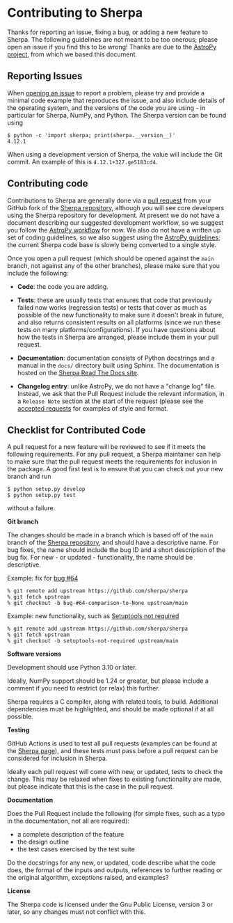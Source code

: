 Contributing to Sherpa
======================

Thanks for reporting an issue, fixing a bug, or adding a new feature to
Sherpa. The following guidelines are not meant to be too onerous; please open
an issue if you find this to be wrong! Thanks are due to the [AstroPy
project](https://www.astropy.org/), from which we based this document.

Reporting Issues
----------------

When [opening an issue](https://github.com/sherpa/sherpa/issues) to report a
problem, please try and provide a minimal code example that reproduces the
issue, and also include details of the operating system, and the versions of
the code you are using - in particular for Sherpa, NumPy, and Python. The
Sherpa version can be found using

    $ python -c 'import sherpa; print(sherpa.__version__)'
    4.12.1

When using a development version of Sherpa, the value will include the
Git commit. An example of this is ``4.12.1+327.ge5183cd4``.

Contributing code
-----------------

Contributions to Sherpa are generally done via a [pull
request](https://github.com/sherpa/sherpa/pulls) from your GitHub fork of the
[Sherpa repository](https://github.com/sherpa/sherpa), although you will see
core developers using the Sherpa repository for development. At present we do
not have a document describing our suggested development workflow, so we
suggest you follow the [AstroPy
workflow](https://docs.astropy.org/en/latest/development/workflow/development_workflow.html)
for now. We also do not have a written up set of coding guidelines, so we also
suggest using the [AstroPy
guidelines](https://docs.astropy.org/en/latest/development/codeguide.html); the
current Sherpa code base is slowly being converted to a single style.

Once you open a pull request (which should be opened against the ``main``
branch, not against any of the other branches), please make sure that you
include the following:

- **Code**: the code you are adding.

- **Tests**: these are usually tests that ensures that code that previously
  failed now works (regression tests) or tests that cover as much as possible
  of the new functionality to make sure it doesn't break in future, and also
  returns consistent results on all platforms (since we run these tests on many
  platforms/configurations). If you have questions about how the tests in
  Sherpa are arranged, please include them in your pull request.

- **Documentation**: documentation consists of Python docstrings and a
  manual in the ``docs/`` directory built using Sphinx. The documentation
  is hosted on the [Sherpa Read The Docs site](https://sherpa.readthedocs.io/).

- **Changelog entry**: unlike AstroPy, we do not have a "change log" file.
  Instead, we ask that the Pull Request include the relevant information,
  in a ``Release Note`` section at the start of the request (please see
  the [accepted requests](https://github.com/sherpa/sherpa/pulls?q=is%3Apr+is%3Aclosed)
  for examples of style and format.

Checklist for Contributed Code
------------------------------

A pull request for a new feature will be reviewed to see if it meets the
following requirements.  For any pull request, a Sherpa maintainer can help to
make sure that the pull request meets the requirements for inclusion in the
package. A good first test is to ensure that you can check out your new branch
and run

    $ python setup.py develop
    $ python setup.py test

without a failure.

**Git branch**

The changes should be made in a branch which is based off of the ``main``
branch of the [Sherpa repository](https://github.com/sherpa/sherpa), and
should have a descriptive name. For bug fixes, the name should include the
bug ID and a short description of the bug fix. For new - or updated -
functionality, the name should be descriptive.

Example: fix for [bug #64](https://github.com/sherpa/sherpa/issues/64)

    % git remote add upstream https://github.com/sherpa/sherpa
    % git fetch upstream
    % git checkout -b bug-#64-comparison-to-None upstream/main

Example: new functionality, such as
[Setuptools not required](https://github.com/sherpa/sherpa/pull/65)

    % git remote add upstream https://github.com/sherpa/sherpa
    % git fetch upstream
    % git checkout -b setuptools-not-required upstream/main

**Software versions**

Development should use Python 3.10 or later.

Ideally, NumPy support should be 1.24 or greater, but please include a comment
if you need to restrict (or relax) this further.

Sherpa requires a C compiler, along with related tools, to build. Additional
dependencies must be highlighted, and should be made optional if at all possible.

**Testing**

GitHub Actions is used to test all pull requests
(examples can be found at the [Sherpa
page](https://github.com/sherpa/sherpa/actions)), and these tests must pass
before a pull request can be considered for inclusion in Sherpa.

Ideally each pull request will come with new, or updated, tests to check
the change. This may be relaxed when fixes to existing functionality are
made, but please indicate that this is the case in the pull request.

**Documentation**

Does the Pull Request include the following (for simple fixes, such as
a typo in the documentation, not all are required):

 - a complete description of the feature
 - the design outline
 - the test cases exercised by the test suite

Do the docstrings for any  new, or updated, code describe what the
code does, the format of the inputs and outputs, references to
further reading or the original algorithm, exceptions raised, and
examples?

**License**

The Sherpa code is licensed under the Gnu Public License, version 3
or later, so any changes must not conflict with this.

